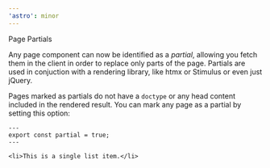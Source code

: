 ```yaml
---
'astro': minor
---
```


Page Partials

Any page component can now be identified as a *partial*, allowing you fetch them in the client in order to replace only parts of the page. Partials are used in conjuction with a rendering library, like htmx or Stimulus or even just jQuery.

Pages marked as partials do not have a `doctype` or any head content included in the rendered result. You can mark any page as a partial by setting this option:


```astro
---
export const partial = true;
---

<li>This is a single list item.</li>
```
